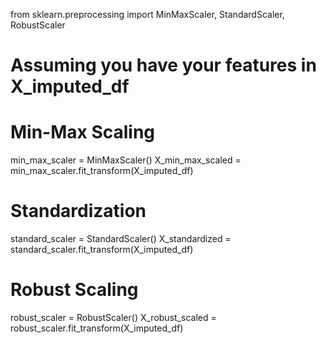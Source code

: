 
from sklearn.preprocessing import MinMaxScaler, StandardScaler, RobustScaler

# Assuming you have your features in X_imputed_df

# Min-Max Scaling
min_max_scaler = MinMaxScaler()
X_min_max_scaled = min_max_scaler.fit_transform(X_imputed_df)

# Standardization
standard_scaler = StandardScaler()
X_standardized = standard_scaler.fit_transform(X_imputed_df)

# Robust Scaling
robust_scaler = RobustScaler()
X_robust_scaled = robust_scaler.fit_transform(X_imputed_df)
